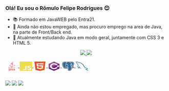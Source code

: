 ### Olá! Eu sou o Rômulo Felipe Rodrigues 😊

- 📚 Formado em JavaWEB pelo Entra21.
- 🔭 Ainda não estou empregado, mas procuro emprego na area de Java, na parte de Front/Back end.
- 🌱 Atualmente estudando Java em modo geral, juntamente com CSS 3 e HTML 5.

<div align="center">
  <a href="https://github.com/lipe-romulo">
  <img height="180em" src="https://github-readme-stats.vercel.app/api?username=lipe-romulo&show_icons=true&theme=dark&include_all_commits=true&count_private=true"/>
  <img height="180em" src="https://github-readme-stats.vercel.app/api/top-langs/?username=lipe-romulo&layout=compact&langs_count=7&theme=dark"/>
</div>
<div style="display: inline_block"><br>
  <img align="center" alt="Romulo-Ja" height="30" width="40" src="https://raw.githubusercontent.com/devicons/devicon/master/icons/java/java-plain-wordmark.svg">
  <img align="center" alt="Romulo-Js" height="30" width="40" src="https://raw.githubusercontent.com/devicons/devicon/master/icons/javascript/javascript-plain.svg">
  <img align="center" alt="Romulo-HTML" height="30" width="40" src="https://raw.githubusercontent.com/devicons/devicon/master/icons/html5/html5-original.svg">
  <img align="center" alt="Romulo-Csharp" height="30" width="40" src="https://raw.githubusercontent.com/devicons/devicon/master/icons/csharp/csharp-original.svg">
  <img align="center" alt="Romulo-postgesql" height="30" width="40" src="https://raw.githubusercontent.com/devicons/devicon/master/icons/postgresql/postgresql-original.svg">
  <img align="center" alt="Romulo-mysql" height="30" width="40" src="https://raw.githubusercontent.com/devicons/devicon/master/icons/mysql/mysql-plain.svg">
 
  ##
  
<div> 
  <a href="https://instagram.com/romulo.op" target="_blank"><img src="https://img.shields.io/badge/-Instagram-%23E4405F?style=for-the-badge&logo=instagram&logoColor=white" target="_blank"></a>
  <a href = "mailto:romulofeliperodrigues10@gmail.com"><img src="https://img.shields.io/badge/-Gmail-%23333?style=for-the-badge&logo=gmail&logoColor=white" target="_blank"></a>
  <a href="https://www.linkedin.com/in/rômulo-felipe-rodrigues-0bb7a51bb/" target="_blank"><img src="https://img.shields.io/badge/-LinkedIn-%230077B5?style=for-the-badge&logo=linkedin&logoColor=white" target="_blank"></a> 
  
</div>
